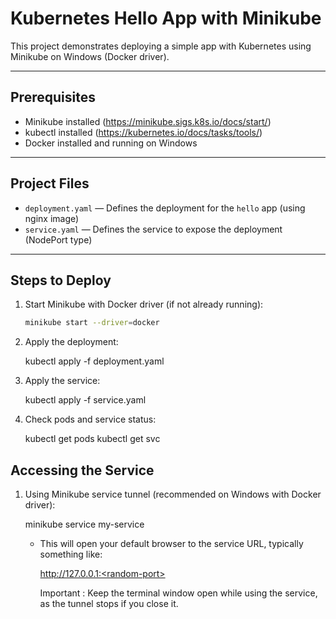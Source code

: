 # Kubernetes Hello App with Minikube

This project demonstrates deploying a simple app with Kubernetes using Minikube on Windows (Docker driver).

---

## Prerequisites

- Minikube installed (https://minikube.sigs.k8s.io/docs/start/)
- kubectl installed (https://kubernetes.io/docs/tasks/tools/)
- Docker installed and running on Windows

---

## Project Files

- `deployment.yaml` — Defines the deployment for the `hello` app (using nginx image)
- `service.yaml` — Defines the service to expose the deployment (NodePort type)

---

## Steps to Deploy

1. Start Minikube with Docker driver (if not already running):

   ```bash
   minikube start --driver=docker

2. Apply the deployment:

   kubectl apply -f deployment.yaml

3. Apply the service:

    kubectl apply -f service.yaml

4. Check pods and service status:
    
    kubectl get pods
    kubectl get svc
 
 ## Accessing the Service

 1. Using Minikube service tunnel (recommended on Windows with Docker driver):

    minikube service my-service

    - This will open your default browser to the service URL, typically something like:

        http://127.0.0.1:<random-port>

        Important : Keep the terminal window open while using the service, as the tunnel stops if you close it.
        

